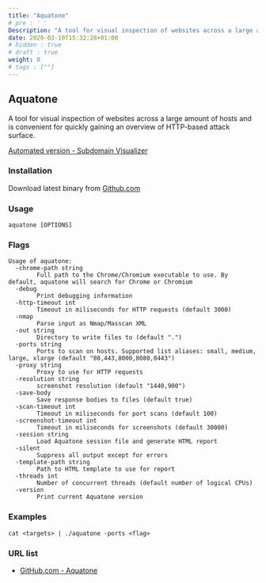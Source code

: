 ```yaml
---
title: "Aquatone"
# pre : ' '
Description: "A tool for visual inspection of websites across a large amount of hosts and is convenient for quickly gaining an overview of HTTP-based attack surface."
date: 2020-03-10T15:32:28+01:00
# hidden : true
# draft : true
weight: 0
# tags : [""]
---
```


## Aquatone

A tool for visual inspection of websites across a large amount of hosts and is convenient for quickly gaining an overview of HTTP-based attack surface.

[Automated version - Subdomain Visualizer](https://github.com/crypt0rr/subdomain-visualizer)

### Installation

Download latest binary from [Github.com](https://github.com/michenriksen/aquatone/releases)

### Usage

```plain
aquatone [OPTIONS]
```

### Flags

```plain
Usage of aquatone:
  -chrome-path string
        Full path to the Chrome/Chromium executable to use. By default, aquatone will search for Chrome or Chromium
  -debug
        Print debugging information
  -http-timeout int
        Timeout in miliseconds for HTTP requests (default 3000)
  -nmap
        Parse input as Nmap/Masscan XML
  -out string
        Directory to write files to (default ".")
  -ports string
        Ports to scan on hosts. Supported list aliases: small, medium, large, xlarge (default "80,443,8000,8080,8443")
  -proxy string
        Proxy to use for HTTP requests
  -resolution string
        screenshot resolution (default "1440,900")
  -save-body
        Save response bodies to files (default true)
  -scan-timeout int
        Timeout in miliseconds for port scans (default 100)
  -screenshot-timeout int
        Timeout in miliseconds for screenshots (default 30000)
  -session string
        Load Aquatone session file and generate HTML report
  -silent
        Suppress all output except for errors
  -template-path string
        Path to HTML template to use for report
  -threads int
        Number of concurrent threads (default number of logical CPUs)
  -version
        Print current Aquatone version
```

### Examples

```plain
cat <targets> | ./aquatone -ports <flag>
```

### URL list

- [GitHub.com - Aquatone](https://github.com/michenriksen/aquatone)
